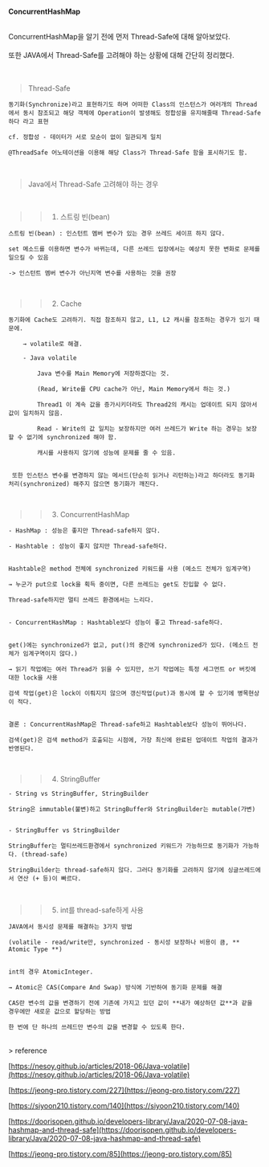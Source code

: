 <br><br><br>
**ConcurrentHashMap**

<br>
ConcurrentHashMap을 알기 전에 먼저 Thread-Safe에 대해 알아보았다. <br><br>
또한 JAVA에서 Thread-Safe를 고려해야 하는 상황에 대해 간단히 정리했다. <br><br><br>

> Thread-Safe
    
    동기화(Synchronize)라고 표현하기도 하며 어떠한 Class의 인스턴스가 여러개의 Thread에서 동시 참조되고 해당 객체에 Operation이 발생해도 정합성을 유지해줄때 Thread-Safe 하다 라고 표현
    
    cf. 정합성 - 데이터가 서로 모순이 없이 일관되게 일치
    
    @ThreadSafe 어노테이션을 이용해 해당 Class가 Thread-Safe 함을 표시하기도 함.
    
<br>
    
> Java에서 Thread-Safe 고려해야 하는 경우
<br>

    
>>    1. 스트링 빈(bean)

    
    스트링 빈(bean) : 인스턴트 멤버 변수가 있는 경우 쓰레드 세이프 하지 않다. 
    
    set 메소드를 이용하면 변수가 바뀌는데, 다른 쓰레드 입장에서는 예상치 못한 변화로 문제를 일으킬 수 있음
    
    -> 인스턴트 멤버 변수가 아닌지역 변수를 사용하는 것을 권장
<br>
    
>>    2. Cache

    
    동기화에 Cache도 고려하기. 직접 참조하지 않고, L1, L2 캐시를 참조하는 경우가 있기 때문에.
        
        → volatile로 해결.
        
        - Java volatile
            
            Java 변수를 Main Memory에 저장하겠다는 것.
            
            (Read, Write를 CPU cache가 아닌, Main Memory에서 하는 것.)
            
            Thread1 이 계속 값을 증가시키더라도 Thread2의 캐시는 업데이트 되지 않아서 값이 일치하지 않음.
            
            Read - Write의 값 일치는 보장하지만 여러 쓰레드가 Write 하는 경우는 보장할 수 없기에 synchronized 해야 함.
            
            캐시를 사용하지 않기에 성능에 문제를 줄 수 있음.
            
        
     또한 인스턴스 변수를 변경하지 않는 메서드(단순히 읽거나 리턴하는)라고 하더라도 동기화 처리(synchronized) 해주지 않으면 동기화가 깨진다.
        
<br>
 
 >>    3. ConcurrentHashMap

            
    
    - HashMap : 성능은 좋지만 Thread-safe하지 않다.
    
    - Hashtable : 성능이 좋지 않지만 Thread-safe하다.

    
    Hashtable은 method 전체에 synchronized 키워드를 사용 (메소드 전체가 임계구역)
    
    → 누군가 put으로 lock을 획득 중이면, 다른 쓰레드는 get도 진입할 수 없다.
    
    Thread-safe하지만 멀티 쓰레드 환경에서는 느리다.
    
    
    - ConcurrentHashMap : Hashtable보다 성능이 좋고 Thread-safe하다.
    
    
    get()에는 synchronized가 없고, put()의 중간에 synchronized가 있다. (메소드 전체가 임계구역이지 않다.)
    
    → 읽기 작업에는 여러 Thread가 읽을 수 있지만, 쓰기 작업에는 특정 세그먼트 or 버킷에 대한 lock을 사용
    
    검색 작업(get)은 lock이 이뤄지지 않으며 갱신작업(put)과 동시에 할 수 있기에 병목현상이 적다.
    
    
    결론 : ConcurrentHashMap은 Thread-safe하고 Hashtable보다 성능이 뛰어나다. 
    
    검색(get)은 검색 method가 호출되는 시점에, 가장 최신에 완료된 업데이트 작업의 결과가 반영된다.

<br>


 >>    4. StringBuffer
        
    
    - String vs StringBuffer, StringBuilder
    
    String은 immutable(불변)하고 StringBuffer와 StringBuilder는 mutable(가변)
    
    
    - StringBuffer vs StringBuilder
    
    StringBuffer는 멀티쓰레드환경에서 synchronized 키워드가 가능하므로 동기화가 가능하다. (thread-safe)
    
    StringBuilder는 thread-safe하지 않다. 그러다 동기화를 고려하지 않기에 싱글쓰레드에서 연산 (+ 등)이 빠르다.
<br>
    
  >>    5. int를 thread-safe하게 사용
        
    
    
    JAVA에서 동시성 문제를 해결하는 3가지 방법 
    
    (volatile - read/write만, synchronized - 동시성 보장하나 비용이 큼, ** Atomic Type **)
    
    
    int의 경우 AtomicInteger.
    
    → Atomic은 CAS(Compare And Swap) 방식에 기반하여 동기화 문제를 해결
    
    CAS란 변수의 값을 변경하기 전에 기존에 가지고 있던 값이 **내가 예상하던 값**과 같을 경우에만 새로운 값으로 할당하는 방법
    
    한 번에 단 하나의 쓰레드만 변수의 값을 변경할 수 있도록 한다.
    
    
<br>
> reference

[https://nesoy.github.io/articles/2018-06/Java-volatile](https://nesoy.github.io/articles/2018-06/Java-volatile)

[https://jeong-pro.tistory.com/227](https://jeong-pro.tistory.com/227)

[https://siyoon210.tistory.com/140](https://siyoon210.tistory.com/140)

[https://doorisopen.github.io/developers-library/Java/2020-07-08-java-hashmap-and-thread-safe](https://doorisopen.github.io/developers-library/Java/2020-07-08-java-hashmap-and-thread-safe)

[https://jeong-pro.tistory.com/85](https://jeong-pro.tistory.com/85)
